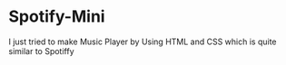 # Spotify-Mini
I just tried to make Music Player by Using HTML and CSS which is quite similar to Spotiffy
